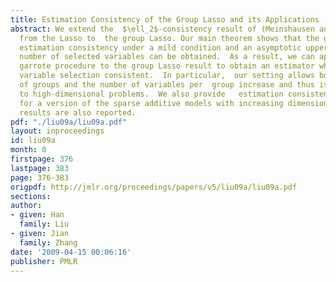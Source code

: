 ```yaml
---
title: Estimation Consistency of the Group Lasso and its Applications
abstract: We extend the  $\ell_2$-consistency result of (Meinshausen and Yu 2008)
  from the Lasso to  the group Lasso. Our main theorem shows that the group Lasso  achieves
  estimation consistency under a mild condition and an asymptotic upper bound on the
  number of selected variables can be obtained.  As a result, we can apply the nonnegative
  garrote procedure to the group Lasso result to obtain an estimator which is simultaneously  estimation  and
  variable selection consistent.  In particular,  our setting allows both the number
  of groups and the number of variables per  group increase and thus is applicable
  to high-dimensional problems.  We also provide   estimation consistency analysis
  for a version of the sparse additive models with increasing dimensions. Some finite-sample
  results are also reported.
pdf: "./liu09a/liu09a.pdf"
layout: inproceedings
id: liu09a
month: 0
firstpage: 376
lastpage: 383
page: 376-383
origpdf: http://jmlr.org/proceedings/papers/v5/liu09a/liu09a.pdf
sections: 
author:
- given: Han
  family: Liu
- given: Jian
  family: Zhang
date: '2009-04-15 00:06:16'
publisher: PMLR
---
```

